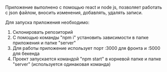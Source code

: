 Приложение выполнено с помощью react и node js, позволяет работать с json файлом, вносить изменения, добавлять, удалять записи.

Для запуска приложения необходимо:
1) Склонировать репозиторий
2) С помощью команды "npm i" установить зависимости в папке приложения и папке "server"
3) Для работы приложение использует порт :3000 для фронта и :5000 для бекенда
4) Проект запускается командой "npm start" в корневой папке и папке "server" (используется одинаковая команда)

